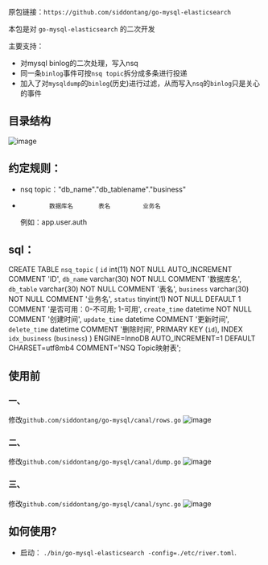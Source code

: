 原包链接：`https://github.com/siddontang/go-mysql-elasticsearch`

本包是对 `go-mysql-elasticsearch` 的二次开发

主要支持：
+ 对mysql binlog的二次处理，写入nsq
+ 同一条`binlog`事件可按`nsq topic`拆分成多条进行投递 
+ 加入了对`mysqldump`的`binlog`(历史)进行过滤，从而写入`nsq`的`binlog`只是关心的事件
  

## 目录结构
![image](https://github.com/shenping1916/go-mysql-elasticsearch/master/images/1537927471962.jpg)

## 约定规则：
+ nsq topic："db_name"."db_tablename"."business"
+             数据库名       表名         业务名
  例如：app.user.auth

## sql：
CREATE TABLE `nsq_topic` (
    `id` int(11) NOT NULL AUTO_INCREMENT COMMENT 'ID',
    `db_name` varchar(30) NOT NULL COMMENT '数据库名',
    `db_table` varchar(30) NOT NULL COMMENT '表名',
    `business` varchar(30) NOT NULL COMMENT '业务名',
    `status` tinyint(1) NOT NULL DEFAULT 1 COMMENT '是否可用：0-不可用; 1-可用',
    `create_time` datetime NOT NULL COMMENT '创建时间',
    `update_time` datetime COMMENT '更新时间',
    `delete_time` datetime COMMENT '删除时间',
    PRIMARY KEY (`id`),
    INDEX `idx_business` (`business`)
) ENGINE=InnoDB AUTO_INCREMENT=1 DEFAULT CHARSET=utf8mb4 COMMENT='NSQ Topic映射表';

## 使用前
### 一、
修改`github.com/siddontang/go-mysql/canal/rows.go`
![image](https://github.com/shenping1916/go-mysql-elasticsearch/master/images/1537928423942.jpg)

### 二、
修改`github.com/siddontang/go-mysql/canal/dump.go`
![image](https://github.com/shenping1916/go-mysql-elasticsearch/master/images/1537928575018.jpg)

### 三、
修改`github.com/siddontang/go-mysql/canal/sync.go`
![image](https://github.com/shenping1916/go-mysql-elasticsearch/master/images/1537928880538.jpg)

## 如何使用?
+ 启动： `./bin/go-mysql-elasticsearch -config=./etc/river.toml`.


